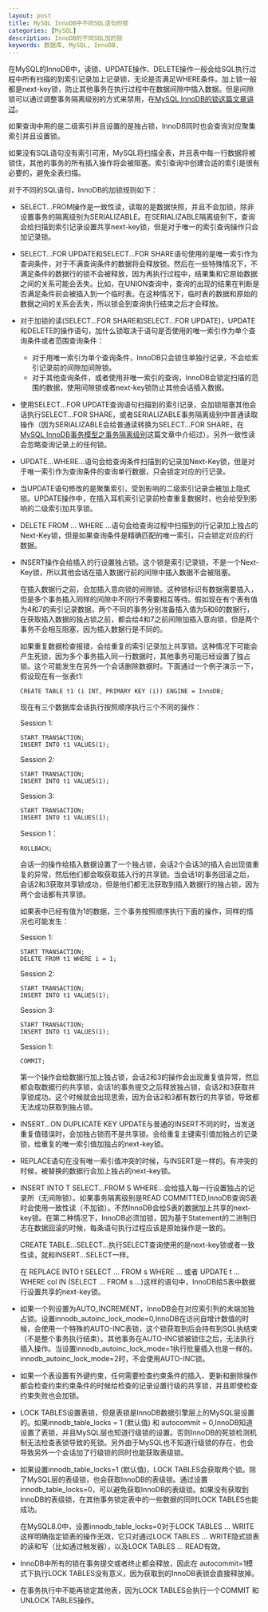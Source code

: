 ```yaml
---
layout: post
title: MySQL InnoDB中不同SQL语句的锁
categories: [MySQL]
description: InnoDB的不同SQL加的锁
keywords: 数据库, MySQL, InnoDB,
---
```


在MySQL的InnoDB中，读锁、UPDATE操作、DELETE操作一般会给SQL执行过程中所有扫描的到索引记录加上记录锁，无论是否满足WHERE条件。加上锁一般都是next-key锁，防止其他事务在执行过程中在数据间隙中插入数据。但是间隙锁可以通过调整事务隔离级别的方式来禁用，在[MySQL InnoDB的锁这篇文章讲过](https://qinchunabng.github.io/2023/02/19/mysql-innodb-locking/)。

如果查询中用的是二级索引并且设置的是独占锁，InnoDB同时也会查询对应聚集索引并且设置锁。

如果没有SQL语句没有索引可用，MySQL将扫描全表，并且表中每一行数据将被锁住，其他的事务的所有插入操作将会被阻塞。索引查询中创建合适的索引是很有必要的，避免全表扫描。

对于不同的SQL语句，InnoDB的加锁规则如下：

- SELECT...FROM操作是一致性读，读取的是数据快照，并且不会加锁，除非设置事务的隔离级别为SERIALIZABLE。在SERIALIZABLE隔离级别下，查询会给扫描到索引记录设置共享next-key锁，但是对于唯一的索引查询操作只会加记录锁。

- SELECT...FOR UPDATE和SELECT...FOR SHARE语句使用的是唯一索引作为查询条件，对于不满查询条件的数据将会释放锁。然后在一些特殊情况下，不满足条件的数据行的锁不会被释放，因为再执行过程中，结果集和它原始数据之间的关系可能会丢失。比如，在UNION查询中，查询的出现的结果在判断是否满足条件前会被插入到一个临时表。在这种情况下，临时表的数据和原始的数据之间的关系会丢失，所以锁会到查询执行结束之后才会释放。
  
- 对于加锁的读(SELECT...FOR SHARE和SELECT...FOR UPDATE)，UPDATE和DELETE的操作语句，加什么锁取决于语句是否使用的唯一索引作为单个查询条件或者范围查询条件：
  - 对于用唯一索引为单个查询条件，InnoDB只会锁住单独行记录，不会给索引记录前的间隙加间隙锁。
  - 对于其他查询条件，或者使用非唯一索引的查询，InnoDB会锁定扫描的范围的数据，使用间隙锁或者next-key锁防止其他会话插入数据。
  
- 使用SELECT...FOR UPDATE查询语句扫描到的索引记录，会加锁阻塞其他会话执行SELECT...FOR SHARE，或者SERIALIZABLE事务隔离级别中普通读取操作（因为SERIALIZABLE会给普通读转换为SELECT...FOR SHARE，在[MySQL InnoDB事务模型之事务隔离级别](https://qinchunabng.github.io/2023/02/23/mysql-innodb-transaction-model-isolation-level/)这篇文章中介绍过）。另外一致性读会忽略查询记录上的任何锁。

- UPDATE...WHERE...语句会给查询条件扫描到的记录加Next-Key锁，但是对于唯一索引作为查询条件的查询单行数据，只会锁定对应的行记录。
  
- 当UPDATE语句修改的是聚集索引，受到影响的二级索引记录会被加上隐式锁。UPDATE操作中，在插入耳机索引记录前检查重复数据时，也会给受到影响的二级索引加共享锁。

- DELETE FROM ... WHERE ...语句会给查询过程中扫描到的行记录加上独占的Next-Key锁，但是如果查询条件是精确匹配的唯一索引，只会锁定对应的行数据。

- INSERT操作会给插入的行设置独占锁。这个锁是索引记录锁，不是一个Next-Key锁，所以其他会话在插入数据行前的间隙中插入数据不会被阻塞。
  
  在插入数据行之前，会加插入意向锁的间隙锁。这种锁标识有数据需要插入，但是多个事务插入同样的间隙中不同行不需要相互等待。假如现在有个表有值为4和7的索引记录数据，两个不同的事务分别准备插入值为5和6的数据行，在获取插入数据的独占锁之前，都会给4和7之前间隙加插入意向锁，但是两个事务不会相互阻塞，因为插入数据行是不同的。

  如果重复数据检查报错，会给重复的索引记录加上共享锁。这种情况下可能会产生死锁，因为多个事务插入同一行数据时，其他事务可能已经设置了独占锁。这个可能发生在另外一个会话删除数据时。下面通过一个例子演示一下，假设现在有一张表t1:
  ```
  CREATE TABLE t1 (i INT, PRIMARY KEY (i)) ENGINE = InnoDB;
  ```
  现在有三个数据库会话执行按照顺序执行三个不同的操作：

  Session 1:
  ```
  START TRANSACTION;
  INSERT INTO t1 VALUES(1);
  ```
  Session 2:
  ```
  START TRANSACTION;
  INSERT INTO t1 VALUES(1);
  ```
  Session 3:
  ```
  START TRANSACTION;
  INSERT INTO t1 VALUES(1);
  ```
  Session 1：
  ```
  ROLLBACK;
  ```
  会话一的操作给插入数据设置了一个独占锁，会话2个会话3的插入会出现值重复的异常，然后他们都会取获取插入行的共享锁。当会话1的事务回滚之后，会话2和3获取共享锁成功，但是他们都无法获取到插入数据行的独占锁，因为两个会话都有共享锁。

  如果表中已经有值为1的数据，三个事务按照顺序执行下面的操作，同样的情况也可能发生：

  Session 1:

  ```
  START TRANSACTION;
  DELETE FROM t1 WHERE i = 1;
  ```
  Session 2:
  ```
  START TRANSACTION;
  INSERT INTO t1 VALUES(1);
  ```
  Session 3:
  ```
  START TRANSACTION;
  INSERT INTO t1 VALUES(1);
  ```
  Session 1:
  ```
  COMMIT;
  ```
  第一个操作会给数据行加上独占锁，会话2和3的操作会出现重复值异常，然后都会取数据行的共享锁，会话1的事务提交之后释放独占锁，会话2和3获取共享锁成功。这个时候就会出现思索，因为会话2和3都有数行的共享锁，导致都无法成功获取到独占锁。

- INSERT...ON DUPLICATE KEY UPDATE与普通的INSERT不同的时，当发送重复值错误时，会加独占锁而不是共享锁。会给重复主键索引值加独占的记录锁，给重复的唯一索引值加独占的next-key锁。

- REPLACE语句在没有唯一索引值冲突的时候，与INSERT是一样的。有冲突的时候，被替换的数据行会加上独占的next-key锁。

- INSERT INTO T SELECT...FROM S WHERE...会给插入每一行设置独占的记录所（无间隙锁）。如果事务隔离级别是READ COMMITTED,InnoDB查询S表时会使用一致性读（不加锁）。不然InnoDB会给S表的数据加上共享的next-key锁。在第二种情况下，InnoDB必须加锁，因为基于Statement的二进制日志在数据回滚的时候，每条语句执行过程应该是原始操作是一致的。
  
  CREATE TABLE...SELECT...执行SELECT查询使用的是next-key锁或者一致性读，就和INSERT...SELECT一样。
  
  在 REPLACE INTO t SELECT ... FROM s WHERE ... 或者 UPDATE t ... WHERE col IN (SELECT ... FROM s ...)这样的语句中，InnoDB给S表中数据行设置共享的next-key锁。

- 如果一个列设置为AUTO_INCREMENT，InnoDB会在对应索引列的末端加独占锁。设置innodb_autoinc_lock_mode=0,InnoDB在访问自增计数值的时候，会使用一个特殊的AUTO-INC表锁，这个锁获取到后会持有到SQL执结束（不是整个事务执行结束）。其他事务在AUTO-INC锁被锁住之后，无法执行插入操作。当设置innodb_autoinc_lock_mode=1执行批量插入也是一样的。innodb_autoinc_lock_mode=2时，不会使用AUTO-INC锁。
  
- 如果一个表设置有外键约束，任何需要检查约束条件的插入、更新和删除操作都会检查约束约束条件的时候给检查的记录设置行级的共享锁，并且即使检查约束失败也会加锁。

- LOCK TABLES设置表锁，但是表锁是InnoDB数据引擎层上的MySQL层设置的。如果innodb_table_locks = 1 (默认值) 和 autocommit = 0,InnoDB知道设置了表锁，并且MySQL层也知道行级锁的设置。否则InnoDB的死锁检测机制无法检查表锁导致的死锁。另外由于MySQL也不知道行级锁的存在，也会导致另外一个会话加了行级锁的同时也能获取表级锁。
- 如果设置innodb_table_locks=1 (默认值)，LOCK TABLES会获取两个锁。除了MySQL层的表级锁，也会获取InnoDB的表级锁。通过设置innodb_table_locks=0，可以避免获取InnoDB的表级锁。如果没有获取到InnoDB的表级锁，在其他事务锁定表中的一些数据的同时LOCK TABLES也能成功。
  
  在MySQL8.0中，设置innodb_table_locks=0对于LOCK TABLES ... WRITE这样明确指定锁表的操作无效，它只对通过LOCK TABLES ... WRITE隐式锁表的读和写（比如通过触发器），以及LOCK TABLES ... READ有效。

- InnoDB中所有的锁在事务提交或者终止都会释放，因此在 autocommit=1模式下执行LOCK TABLES没有意义，因为获取到的InnoDB表锁会直接释放掉。
- 在事务执行中不能再锁定其他表，因为LOCK TABLES会执行一个COMMIT 和UNLOCK TABLES操作。